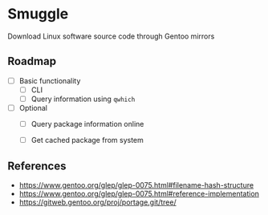 # Smuggle

Download Linux software source code through Gentoo mirrors

## Roadmap

- [ ] Basic functionality
    - [ ] CLI
    - [ ] Query information using `qwhich`
- [ ] Optional
    - [ ] Query package information online
    - [ ] Get cached package from system
    

## References

- https://www.gentoo.org/glep/glep-0075.html#filename-hash-structure
- https://www.gentoo.org/glep/glep-0075.html#reference-implementation
- https://gitweb.gentoo.org/proj/portage.git/tree/

